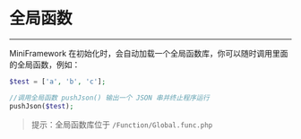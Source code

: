 # 全局函数

---

MiniFramework 在初始化时，会自动加载一个全局函数库，你可以随时调用里面的全局函数，例如：

```php
$test = ['a', 'b', 'c'];

//调用全局函数 pushJson() 输出一个 JSON 串并终止程序运行
pushJson($test);
```

> 提示：全局函数库位于 `/Function/Global.func.php`



